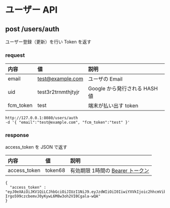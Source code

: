 # ユーザー API

## post /users/auth

ユーザー登録（更新）を行い Token を返す

### request

内容 | 値 | 説明
:--|:--|:--
email | test@example.com | ユーザの Email
uid | test3r2trnmthjtyjr | Google から発行される HASH 値
fcm_token | test | 端末が払い出す token

```
http://127.0.0.1:8080/users/auth
-d '{ "email":"test@example.com", "fcm_token":"test" }'
```

### response

access_token を JSON で返す

内容 | 値 | 説明
:--|:--|:--
access_token | token68 | 有効期限 1時間の [Bearer トークン](https://ja.wikipedia.org/wiki/Bearer%E3%83%88%E3%83%BC%E3%82%AF%E3%83%B3)

```
{
  "access_token" : "eyJ0eXAiOiJKV1QiLCJhbGciOiJIUzI1NiJ9.eyJzdWIiOiI0IiwiYXVkIjoic2hhcmVib29rbWFya3MiLCJleHAiOjE1OTg3NTg0NDd9.C-Irgo599czcbemvJ0yKywL6M8w3oh2VI0Cgala-wQA"
}
```